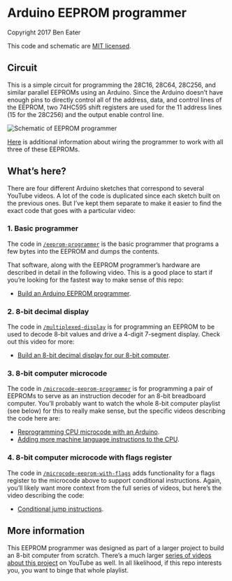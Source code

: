 # Arduino EEPROM programmer

Copyright 2017 Ben Eater

This code and schematic are [MIT licensed](http://en.wikipedia.org/wiki/MIT_License).

## Circuit

This is a simple circuit for programming the 28C16, 28C64, 28C256, and similar parallel EEPROMs using an Arduino. Since the Arduino doesn’t have enough pins to directly control all of the address, data, and control lines of the EEPROM, two 74HC595 shift registers are used for the 11 address lines (15 for the 28C256) and the output enable control line.

![Schematic of EEPROM programmer](https://raw.githubusercontent.com/beneater/eeprom-programmer/master/schematic.png)

[Here](wiring.md) is additional information about wiring the programmer to work with all three of these EEPROMs.

## What’s here?

There are four different Arduino sketches that correspond to several YouTube videos. A lot of the code is duplicated since each sketch built on the previous ones. But I’ve kept them separate to make it easier to find the exact code that goes with a particular video:

### 1. Basic programmer

The code in [`/eeprom-programmer`](/eeprom-programmer) is the basic programmer that programs a few bytes into the EEPROM and dumps the contents.

That software, along with the EEPROM programmer’s hardware are described in detail in the following video. This is a good place to start if you’re looking for the fastest way to make sense of this repo:
- [Build an Arduino EEPROM programmer](https://youtu.be/K88pgWhEb1M).

### 2. 8-bit decimal display

The code in [`/multiplexed-display`](/multiplexed-display) is for programming an EEPROM to be used to decode 8-bit values and drive a 4-digit 7-segment display. Check out this video for more:
- [Build an 8-bit decimal display for our 8-bit computer](https://youtu.be/dLh1n2dErzE).

### 3. 8-bit computer microcode

The code in [`/microcode-eeprom-programmer`](/microcode-eeprom-programmer) is for programming a pair of EEPROMs to serve as an instruction decoder for an 8-bit breadboard computer. You’ll probably want to watch the whole 8-bit computer playlist (see below) for this to really make sense, but the specific videos describing the code here are:
- [Reprogramming CPU microcode with an Arduino](https://youtu.be/JUVt_KYAp-I).
- [Adding more machine language instructions to the CPU](https://youtu.be/FCscQGBIL-Y).

### 4. 8-bit computer microcode with flags register

The code in [`/microcode-eeprom-with-flags`](/microcode-eeprom-with-flags) adds functionality for a flags register to the microcode above to support conditional instructions. Again, you’ll likely want more context from the full series of videos, but here’s the video describing the code:
- [Conditional jump instructions](https://youtu.be/Zg1NdPKoosU).

## More information

This EEPROM programmer was designed as part of a larger project to build an 8-bit computer from scratch. There’s a much larger [series of videos about this project](https://www.youtube.com/playlist?list=PLowKtXNTBypGqImE405J2565dvjafglHU) on YouTube as well. In all likelihood, if this repo interests you, you want to binge that whole playlist.
